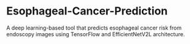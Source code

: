# Esophageal-Cancer-Prediction
A deep learning-based tool that predicts esophageal cancer risk from endoscopy images using TensorFlow and EfficientNetV2L architecture.
